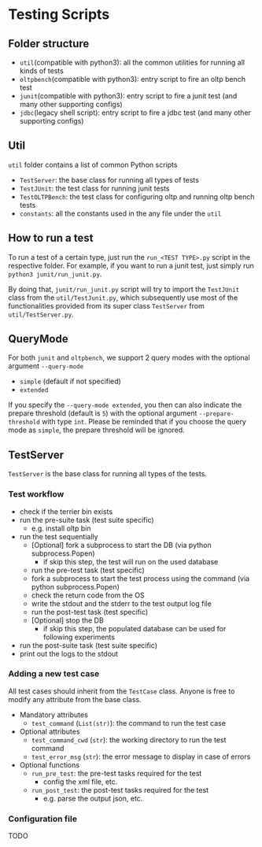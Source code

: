 # Testing Scripts

## Folder structure
- `util`(compatible with python3): all the common utilities for running all kinds of tests
- `oltpbench`(compatible with python3): entry script to fire an oltp bench test
- `junit`(compatible with python3): entry script to fire a junit test (and many other supporting configs)
- `jdbc`(legacy shell script): entry script to fire a jdbc test (and many other supporting configs)

## Util
`util` folder contains a list of common Python scripts
- `TestServer`: the base class for running all types of tests
- `TestJUnit`: the test class for running junit tests
- `TestOLTPBench`: the test class for configuring oltp and running oltp bench tests
- `constants`: all the constants used in the any file under the `util`

## How to run a test
To run a test of a certain type, just run the `run_<TEST TYPE>.py` script in the respective folder. For example, if you want to run a junit test, just simply run `python3 junit/run_junit.py`.

By doing that, `junit/run_junit.py` script will try to import the `TestJUnit` class from the `util/TestJunit.py`, which subsequently use most of the functionalities provided from its super class `TestServer` from `util/TestServer.py`.

## QueryMode
For both `junit` and `oltpbench`, we support 2 query modes with the optional argument `--query-mode`
- `simple` (default if not specified)
- `extended`

If you specify the `--query-mode extended`, you then can also indicate the prepare threshold (default is `5`) with the optional argument `--prepare-threshold` with type `int`. Please be reminded that if you choose the query mode as `simple`, the prepare threshold will be ignored.

## TestServer
`TestServer` is the base class for running all types of the tests. 

### Test workflow
- check if the terrier bin exists
- run the pre-suite task (test suite specific)
  - e.g. install oltp bin 
- run the test sequentially
  - [Optional] fork a subprocess to start the DB (via python subprocess.Popen) 
    - if skip this step, the test will run on the used database
  - run the pre-test task (test specific)
  - fork a subprocess to start the test process using the command (via python subprocess.Popen)
  - check the return code from the OS
  - write the stdout and the stderr to the test output log file
  - run the post-test task (test specific)
  - [Optional] stop the DB
    - if skip this step, the populated database can be used for following experiments
- run the post-suite task (test suite specific) 
- print out the logs to the stdout

### Adding a new test case
All test cases should inherit from the `TestCase` class. Anyone is free to modify any attribute from the base class.
- Mandatory attributes
  - `test_command` (`List(str)`): the command to run the test case
- Optional attributes
  - `test_command_cwd` (`str`): the working directory to run the test command
  - `test_error_msg` (`str`): the error message to display in case of errors
- Optional functions
  - `run_pre_test`: the pre-test tasks required for the test
    - config the xml file, etc.
  - `run_post_test`: the post-test tasks required for the test
    - e.g. parse the output json, etc.

### Configuration file 
TODO